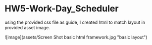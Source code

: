 # HW5-Work-Day_Scheduler

using the provided css file as guide, I created html to match layout in provided asset image.

![image](assets/Screen Shot basic html framework.jpg "basic layout")




